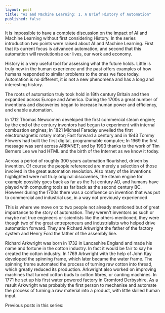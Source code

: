 ```yaml
---
layout: post
title: "AI and Machine Learning: 1. A Brief History of Automation"
published: false
---
```

It is impossible to have a complete discussion on the impact of AI and Machine Learning without first considering History. In the series introduction two points were raised about AI and Machine Learning. First that its current focus is advanced automation, and second that this automation will revolutionise our lives, our work and economy.

History is a very useful tool for assessing what the future holds. Little is truly new in the human experience and the past offers examples of how humans responded to similar problems to the ones we face today. Automation is no different, it is not a new phenomena and has a long and interesting history.

The roots of automation truly took hold in 18th century Britain and then expanded across Europe and America. During the 1700s a great number of inventions and discoveries began to increase human power and efficiency, and enable automation.

In 1712 Thomas Newcomen developed the first commercial steam engine; by the end of the century inventors had begun to experiment with internal combustion engines; In 1821 Michael Faraday unveiled the first electromagnetic rotary motor; Fast forward a century and in 1943 Tommy Flowers had built the first digital, programmable computer; In 1969 the first message was sent across ARPANET; and by 1993 thanks to the work of Tim Berners Lee we had HTML and the birth of the Internet as we know it today.

Across a period of roughly 300 years automation flourished, driven by invention. Of course the people referenced are merely a selection of those involved in the great automation revolution. Also many of the inventions highlighted were not truly original discoveries, the steam engine for example possibly goes back as far as the 1st century AD, and humans have played with computing tools as far back as the second century BC. However during the 1700s there was a confluence on invention that was put to commercial and industrial use, in a way not previously experienced.

This is where we move on to two people not already mentioned but of great importance to the story of automation. They weren't inventors as such or maybe not true engineers or scientists like the others mentioned, they were though two of the great entrepreneurs and industrialists who helped drive automation forward. They are Richard Arkwright the father of the factory system and Henry Ford the father of the assembly line.

Richard Arkwright was born in 1732 in Lancashire England and made his name and fortune in the cotton industry. In fact it would be fair to say he created the cotton industry. In 1769 Arkwright with the help of John Kay developed the spinning frame, which later became the water frame. The spinning frame automated the process of turning raw cotton into thread, which greatly reduced its production. Arkwright also worked on improving machines that turned cotton buds to cotton fibres, or carding machines. In 1771 he set up his first water powered factory in Cromford Derbyshire. As a result Arkwright was probably the first person to mechanise and automate the process of turning a raw material into a product, with little skilled human input.     

Previous posts in this series:
